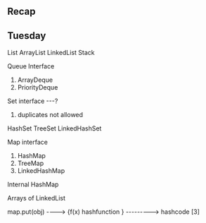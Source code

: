## Recap 

## Tuesday

List 
ArrayList 
LinkedList 
Stack


Queue Interface 
1. ArrayDeque
2. PriorityDeque

Set interface ---? 
1. duplicates not allowed 

HashSet
TreeSet
LinkedHashSet


Map interface 
1. HashMap 
2. TreeMap
3. LinkedHashMap 


Internal HashMap 

Arrays of LinkedList 

 map.put(obj) ---->  {f(x) hashfunction } --------->  hashcode [3]
